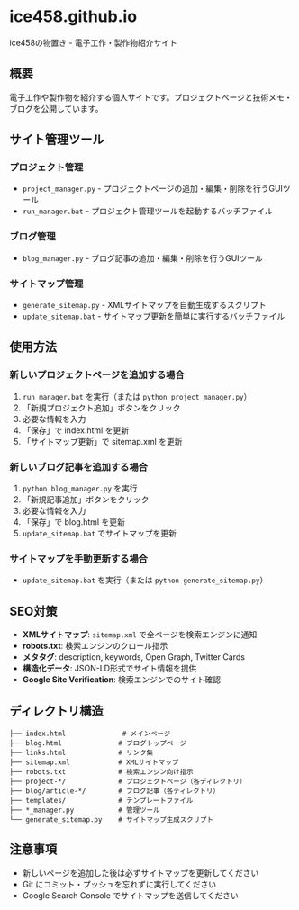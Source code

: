 # ice458.github.io

ice458の物置き - 電子工作・製作物紹介サイト

## 概要

電子工作や製作物を紹介する個人サイトです。プロジェクトページと技術メモ・ブログを公開しています。

## サイト管理ツール

### プロジェクト管理
- `project_manager.py` - プロジェクトページの追加・編集・削除を行うGUIツール
- `run_manager.bat` - プロジェクト管理ツールを起動するバッチファイル

### ブログ管理
- `blog_manager.py` - ブログ記事の追加・編集・削除を行うGUIツール

### サイトマップ管理
- `generate_sitemap.py` - XMLサイトマップを自動生成するスクリプト
- `update_sitemap.bat` - サイトマップ更新を簡単に実行するバッチファイル

## 使用方法

### 新しいプロジェクトページを追加する場合
1. `run_manager.bat` を実行（または `python project_manager.py`）
2. 「新規プロジェクト追加」ボタンをクリック
3. 必要な情報を入力
4. 「保存」で index.html を更新
5. 「サイトマップ更新」で sitemap.xml を更新

### 新しいブログ記事を追加する場合
1. `python blog_manager.py` を実行
2. 「新規記事追加」ボタンをクリック
3. 必要な情報を入力
4. 「保存」で blog.html を更新
5. `update_sitemap.bat` でサイトマップを更新

### サイトマップを手動更新する場合
- `update_sitemap.bat` を実行（または `python generate_sitemap.py`）

## SEO対策

- **XMLサイトマップ**: `sitemap.xml` で全ページを検索エンジンに通知
- **robots.txt**: 検索エンジンのクロール指示
- **メタタグ**: description, keywords, Open Graph, Twitter Cards
- **構造化データ**: JSON-LD形式でサイト情報を提供
- **Google Site Verification**: 検索エンジンでのサイト確認

## ディレクトリ構造

```
├── index.html              # メインページ
├── blog.html              # ブログトップページ
├── links.html             # リンク集
├── sitemap.xml            # XMLサイトマップ
├── robots.txt             # 検索エンジン向け指示
├── project-*/             # プロジェクトページ（各ディレクトリ）
├── blog/article-*/        # ブログ記事（各ディレクトリ）
├── templates/             # テンプレートファイル
├── *_manager.py           # 管理ツール
└── generate_sitemap.py    # サイトマップ生成スクリプト
```

## 注意事項

- 新しいページを追加した後は必ずサイトマップを更新してください
- Git にコミット・プッシュを忘れずに実行してください
- Google Search Console でサイトマップを送信してください